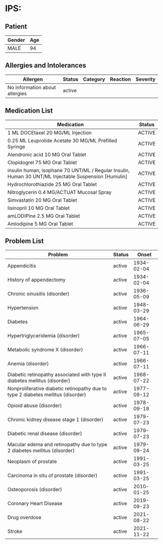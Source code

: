 # IPS:

## Patient

|Gender|Age|
|---|---|
|MALE|94|

## Allergies and Intolerances

|Allergen|Status|Category|Reaction|Severity|
|---|---|---|---|---|
|No information about allergies|active||||

## Medication List

|Medication|Status|
|---|---|
|1 ML DOCEtaxel 20 MG/ML Injection|ACTIVE|
|0.25 ML Leuprolide Acetate 30 MG/ML Prefilled Syringe|ACTIVE|
|Alendronic acid 10 MG Oral Tablet|ACTIVE|
|Clopidogrel 75 MG Oral Tablet|ACTIVE|
|insulin human, isophane 70 UNT/ML / Regular Insulin, Human 30 UNT/ML Injectable Suspension [Humulin]|ACTIVE|
|Hydrochlorothiazide 25 MG Oral Tablet|ACTIVE|
|Nitroglycerin 0.4 MG/ACTUAT Mucosal Spray|ACTIVE|
|Simvastatin 20 MG Oral Tablet|ACTIVE|
|lisinopril 10 MG Oral Tablet|ACTIVE|
|amLODIPine 2.5 MG Oral Tablet|ACTIVE|
|Amlodipine 5 MG Oral Tablet|ACTIVE|

## Problem List

|Problem|Status|Onset|
|---|---|---|
|Appendicitis|active|1934-02-04|
|History of appendectomy|active|1934-02-04|
|Chronic sinusitis (disorder)|active|1936-05-09|
|Hypertension|active|1948-03-29|
|Diabetes|active|1964-06-29|
|Hypertriglyceridemia (disorder)|active|1965-07-05|
|Metabolic syndrome X (disorder)|active|1966-07-11|
|Anemia (disorder)|active|1966-07-11|
|Diabetic retinopathy associated with type II diabetes mellitus (disorder)|active|1968-07-22|
|Nonproliferative diabetic retinopathy due to type 2 diabetes mellitus (disorder)|active|1977-09-12|
|Opioid abuse (disorder)|active|1978-09-18|
|Chronic kidney disease stage 1 (disorder)|active|1979-07-23|
|Diabetic renal disease (disorder)|active|1979-07-23|
|Macular edema and retinopathy due to type 2 diabetes mellitus (disorder)|active|1979-09-24|
|Neoplasm of prostate|active|1991-03-25|
|Carcinoma in situ of prostate (disorder)|active|1991-03-25|
|Osteoporosis (disorder)|active|2010-01-25|
|Coronary Heart Disease|active|2019-09-23|
|Drug overdose|active|2021-08-22|
|Stroke|active|2021-11-22|
